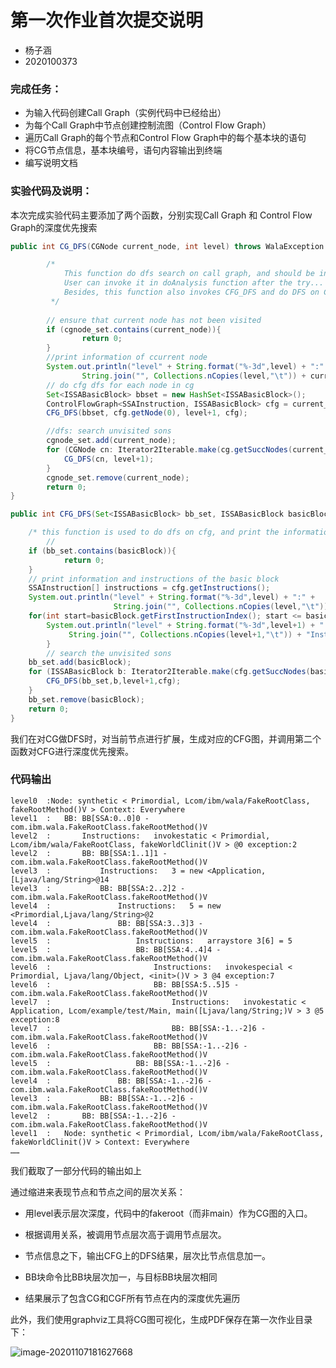 # 第一次作业首次提交说明

+ 杨子涵
+ 2020100373

### 完成任务：

+ 为输入代码创建Call Graph（实例代码中已经给出）
+ 为每个Call Graph中节点创建控制流图（Control Flow Graph）
+ 遍历Call Graph的每个节点和Control Flow Graph中的每个基本块的语句
+ 将CG节点信息，基本块编号，语句内容输出到终端
+ 编写说明文档



### 实验代码及说明：

本次完成实验代码主要添加了两个函数，分别实现Call Graph 和 Control Flow Graph的深度优先搜索

```java
public int CG_DFS(CGNode current_node, int level) throws WalaException {

		/*
			This function do dfs search on call graph, and should be invoked after initialize.
			User can invoke it in doAnalysis function after the try... catch... statements.
			Besides, this function also invokes CFG_DFS and do DFS on CFG of each node in CG. 
		 */
    
		// ensure that current node has not been visited
		if (cgnode_set.contains(current_node)){
				return 0;
		}
		//print information of ccurrent node
		System.out.println("level" + String.format("%-3d",level) + ":" +
				String.join("", Collections.nCopies(level,"\t")) + current_node.toString());
		// do cfg dfs for each node in cg
		Set<ISSABasicBlock> bbset = new HashSet<ISSABasicBlock>();
		ControlFlowGraph<SSAInstruction, ISSABasicBlock> cfg = current_node.getIR().getControlFlowGraph();
		CFG_DFS(bbset, cfg.getNode(0), level+1, cfg);

		//dfs: search unvisited sons
		cgnode_set.add(current_node);
		for (CGNode cn: Iterator2Iterable.make(cg.getSuccNodes(current_node))){
			CG_DFS(cn, level+1);
		}
		cgnode_set.remove(current_node);
		return 0;
}
```


```java
public int CFG_DFS(Set<ISSABasicBlock> bb_set, ISSABasicBlock basicBlock, int level, ControlFlowGraph<SSAInstruction, ISSABasicBlock> cfg){

    /* this function is used to do dfs on cfg, and print the information basic block and the instructions*/
		//
    if (bb_set.contains(basicBlock)){
			return 0;
    }
    // print information and instructions of the basic block
    SSAInstruction[] instructions = cfg.getInstructions();
    System.out.println("level" + String.format("%-3d",level) + ":" +
                       String.join("", Collections.nCopies(level,"\t")) +"BB:\t"+basicBlock);
    for(int start=basicBlock.getFirstInstructionIndex(); start <= basicBlock.getLastInstructionIndex(); start++){
        System.out.println("level" + String.format("%-3d",level+1) + ":" +
             String.join("", Collections.nCopies(level+1,"\t")) + "Instructions:\t" + instructions[start]);
		}
		// search the unvisited sons
    bb_set.add(basicBlock);
    for (ISSABasicBlock b: Iterator2Iterable.make(cfg.getSuccNodes(basicBlock))){
        CFG_DFS(bb_set,b,level+1,cfg);
    }
    bb_set.remove(basicBlock);
    return 0;
}
```

我们在对CG做DFS时，对当前节点进行扩展，生成对应的CFG图，并调用第二个函数对CFG进行深度优先搜索。

### 代码输出

```
level0  :Node: synthetic < Primordial, Lcom/ibm/wala/FakeRootClass, fakeRootMethod()V > Context: Everywhere
level1  :	BB:	BB[SSA:0..0]0 - com.ibm.wala.FakeRootClass.fakeRootMethod()V
level2  :		Instructions:	invokestatic < Primordial, Lcom/ibm/wala/FakeRootClass, fakeWorldClinit()V > @0 exception:2
level2  :		BB:	BB[SSA:1..1]1 - com.ibm.wala.FakeRootClass.fakeRootMethod()V
level3  :			Instructions:	3 = new <Application,[Ljava/lang/String>@14 
level3  :			BB:	BB[SSA:2..2]2 - com.ibm.wala.FakeRootClass.fakeRootMethod()V
level4  :				Instructions:	5 = new <Primordial,Ljava/lang/String>@2
level4  :				BB:	BB[SSA:3..3]3 - com.ibm.wala.FakeRootClass.fakeRootMethod()V
level5  :					Instructions:	arraystore 3[6] = 5
level5  :					BB:	BB[SSA:4..4]4 - com.ibm.wala.FakeRootClass.fakeRootMethod()V
level6  :						Instructions:	invokespecial < Primordial, Ljava/lang/Object, <init>()V > 3 @4 exception:7
level6  :						BB:	BB[SSA:5..5]5 - com.ibm.wala.FakeRootClass.fakeRootMethod()V
level7  :							Instructions:	invokestatic < Application, Lcom/example/test/Main, main([Ljava/lang/String;)V > 3 @5 exception:8
level7  :							BB:	BB[SSA:-1..-2]6 - com.ibm.wala.FakeRootClass.fakeRootMethod()V
level6  :						BB:	BB[SSA:-1..-2]6 - com.ibm.wala.FakeRootClass.fakeRootMethod()V
level5  :					BB:	BB[SSA:-1..-2]6 - com.ibm.wala.FakeRootClass.fakeRootMethod()V
level4  :				BB:	BB[SSA:-1..-2]6 - com.ibm.wala.FakeRootClass.fakeRootMethod()V
level3  :			BB:	BB[SSA:-1..-2]6 - com.ibm.wala.FakeRootClass.fakeRootMethod()V
level2  :		BB:	BB[SSA:-1..-2]6 - com.ibm.wala.FakeRootClass.fakeRootMethod()V
level1  :	Node: synthetic < Primordial, Lcom/ibm/wala/FakeRootClass, fakeWorldClinit()V > Context: Everywhere
……
```

我们截取了一部分代码的输出如上

通过缩进来表现节点和节点之间的层次关系：

+ 用level表示层次深度，代码中的fakeroot（而非main）作为CG图的入口。

+ 根据调用关系，被调用节点层次高于调用节点层次。
+ 节点信息之下，输出CFG上的DFS结果，层次比节点信息加一。
+ BB块命令比BB块层次加一，与目标BB块层次相同
+ 结果展示了包含CG和CGF所有节点在内的深度优先遍历

此外，我们使用graphviz工具将CG图可视化，生成PDF保存在第一次作业目录下：

![image-20201107181627668](C:\Users\ISer-Qiao\AppData\Roaming\Typora\typora-user-images\image-20201107181627668.png)





  











